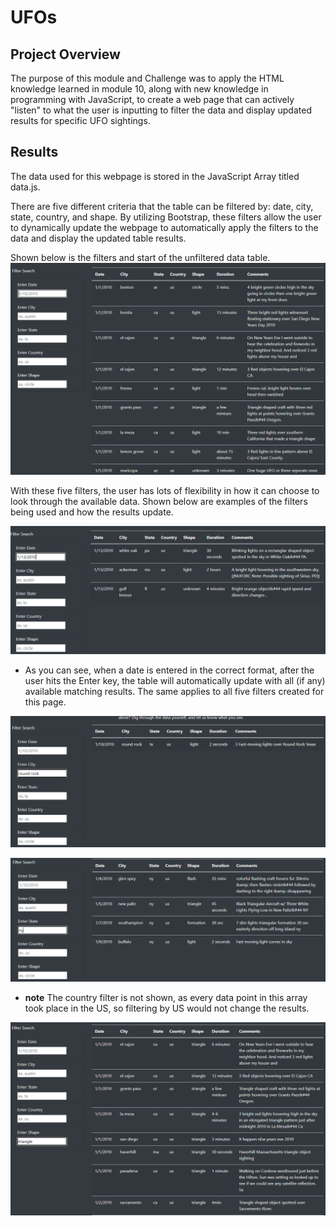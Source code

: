 # UFOs
## Project Overview 
The purpose of this module and Challenge was to apply the HTML knowledge learned in module 10, along with new knowledge in programming with JavaScript, to create a web page that can actively "listen" to what the user is inputting to filter the data and display updated results for specific UFO sightings.
  

## Results
The data used for this webpage is stored in the JavaScript Array titled data.js. 

There are five different criteria that the table can be filtered by: date, city, state, country, and shape. By utilizing Bootstrap, these filters allow the user to dynamically update the webpage to automatically apply the filters to the data and display the updated table results. 

Shown below is the filters and start of the unfiltered data table. 
![default_filters](static/images/default_filters_table.png)

With these five filters, the user has lots of flexibility in how it can choose to look through the available data. Shown below are examples of the filters being used and how the results update. 



![date_filter](static/images/date_filter.png)
* As you can see, when a date is entered in the correct format, after the user hits the Enter key, the table will automatically update with all (if any) available matching results. The same applies to all five filters created for this page.

![city_filter](static/images/city_filter.png)

![state_filter](static/images/state_filter.png)

* **note** The country filter is not shown, as every data point in this array took place in the US, so filtering by US would not change the results. 

![shape_filter](static/images/shape_filter.png)





